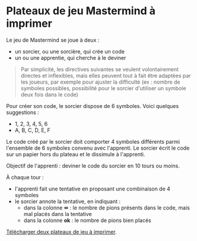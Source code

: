# Plateaux de jeu Mastermind à imprimer

Le jeu de Mastermind se joue à deux :

- un sorcier, ou une sorcière, qui crée un code
- un ou une apprentie, qui cherche à le deviner

> Par simplicité, les directives suivantes se veulent volontairement directes et inflexibles, mais elles peuvent tout à fait être adaptées par les joueurs, par exemple pour ajuster la difficulté (ex : nombre de symboles possibles, possibilité pour le sorcier d'utiliser un symbole deux fois dans le code)

Pour créer son code, le sorcier dispose de 6 symboles. Voici quelques suggestions :

- 1, 2, 3, 4, 5, 6
- A, B, C, D, E, F

Le code créé par le sorcier doit comporter 4 symboles différents parmi l'ensemble de 6 symboles convenu avec l'apprenti. Le sorcier écrit le code sur un papier hors du plateau et le dissimule à l'apprenti.

Objectif de l'apprenti : deviner le code du sorcier en 10 tours ou moins.

À chaque tour :

- l'apprenti fait une tentative en proposant une combinaison de 4 symboles
- le sorcier annote la tentative, en indiquant :
  - dans la colonne **⬄** : le nombre de pions présents dans le code, mais mal placés dans la tentative
  - dans la colonne **ok** : le nombre de pions bien placés

[Télécharger deux plateaux de jeu à imprimer](https://github.com/ColinMaudry/mastermind-html-pdf/raw/master/mastermind.pdf).
